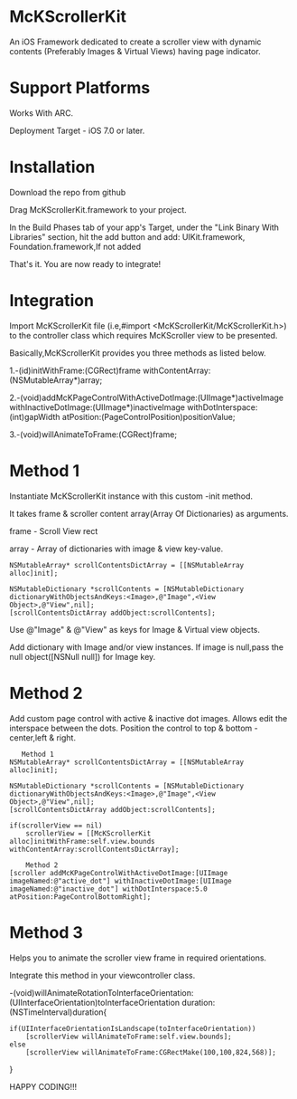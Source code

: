 McKScrollerKit
==============

An iOS Framework dedicated to create a scroller view with dynamic contents (Preferably Images &amp; Virtual Views) having page indicator.

Support Platforms
=================

Works With ARC.

Deployment Target - iOS 7.0 or later.

Installation
============

Download the repo from github

Drag McKScrollerKit.framework to your project.

In the Build Phases tab of your app's Target, under the "Link Binary With Libraries" section, hit the add button and add: UIKit.framework, Foundation.framework,If not added

That's it. You are now ready to integrate!


Integration
===========

Import McKScrollerKit file (i.e,#import <McKScrollerKit/McKScrollerKit.h>) to the controller class which requires McKScroller view to be presented.

Basically,McKScrollerKit provides you three methods as listed below.

1.-(id)initWithFrame:(CGRect)frame withContentArray:(NSMutableArray*)array;

2.-(void)addMcKPageControlWithActiveDotImage:(UIImage*)activeImage withInactiveDotImage:(UIImage*)inactiveImage withDotInterspace:(int)gapWidth atPosition:(PageControlPosition)positionValue;

3.-(void)willAnimateToFrame:(CGRect)frame;

Method 1 
========

Instantiate McKScrollerKit instance with this custom -init method.

It takes frame & scroller content array(Array Of Dictionaries) as arguments.

frame - Scroll View rect

array - Array of dictionaries with image & view key-value. 

    NSMutableArray* scrollContentsDictArray = [[NSMutableArray alloc]init];
    
    NSMutableDictionary *scrollContents = [NSMutableDictionary dictionaryWithObjectsAndKeys:<Image>,@"Image",<View Object>,@"View",nil];
    [scrollContentsDictArray addObject:scrollContents];
    
Use @"Image" & @"View" as keys for Image & Virtual view objects.

Add dictionary with Image and/or view instances.
If image is null,pass the null object([NSNull null]) for Image key.

Method 2
========

Add custom page control with active & inactive dot images.
Allows edit the interspace between the dots.
Position the control to top & bottom - center,left & right.

       Method 1
    NSMutableArray* scrollContentsDictArray = [[NSMutableArray alloc]init];
    
    NSMutableDictionary *scrollContents = [NSMutableDictionary dictionaryWithObjectsAndKeys:<Image>,@"Image",<View Object>,@"View",nil];
    [scrollContentsDictArray addObject:scrollContents];
    
    if(scrollerView == nil)
        scrollerView = [[McKScrollerKit alloc]initWithFrame:self.view.bounds withContentArray:scrollContentsDictArray];
        
        Method 2
    [scroller addMcKPageControlWithActiveDotImage:[UIImage imageNamed:@"active_dot"] withInactiveDotImage:[UIImage imageNamed:@"inactive_dot"] withDotInterspace:5.0 atPosition:PageControlBottomRight];

Method 3
========

Helps you to animate the scroller view frame in required orientations.

Integrate this method in your viewcontroller class.

-(void)willAnimateRotationToInterfaceOrientation:(UIInterfaceOrientation)toInterfaceOrientation duration:(NSTimeInterval)duration{
 
    if(UIInterfaceOrientationIsLandscape(toInterfaceOrientation))
        [scrollerView willAnimateToFrame:self.view.bounds];
    else
        [scrollerView willAnimateToFrame:CGRectMake(100,100,824,568)];
        
}


HAPPY CODING!!!
